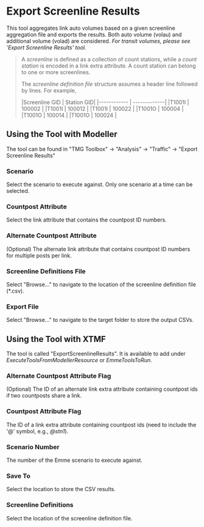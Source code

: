# **Export Screenline Results**
This tool aggregates link auto volumes based on a given screenline aggregation file and exports the results. Both auto volume (volau) and additional volume (volad) are considered. *For transit volumes, please see 'Export Screenline Results' tool.*
> A *screenline* is defined as a collection of count stations, while a *count station* is encoded in a link extra attribute. A count station can belong to one or more screenlines. 
>
> The *screenline definition file* structure assumes a header line followed by lines. For example,
> 
> |Screenline GID | Station GID|
|------------ | -------------|
|T1001I | 100002 |
|T1001I | 100012 |
|T1001I | 100022 |
|T1001O | 100004 |
|T1001O | 100014 |
|T1001O | 100024 |



## **Using the Tool with Modeller**
The tool can be found in "TMG Toolbox" -> "Analysis" -> "Traffic" -> "Export Screenline Results"

### Scenario
Select the scenario to execute against. Only one scenario at a time can be selected.

### Countpost Attribute
Select the link attribute that contains the countpost ID numbers.

### Alternate Countpost Attribute
(Optional) The alternate link attribute that contains countpost ID numbers for multiple posts per link.

### Screenline Definitions File
Select "Browse..." to navigate to the location of the screenline definition file (\*.csv).

### Export File
Select "Browse..." to navigate to the target folder to store the output CSVs.


## **Using the Tool with XTMF**
The tool is called "ExportScreenlineResults".  It is available to add under *ExecuteToolsFromModellerResource* or *EmmeToolsToRun*.

### Alternate Countpost Attribute Flag
(Optional) The ID of an alternate link extra attribute containing countpost ids if two countposts share a link.

### Countpost Attribute Flag
The ID of a link extra attribute containing countpost ids (need to include the '@' symbol, e.g., *@stn1*). 

### Scenario Number
The number of the Emme scenario to execute against.

### Save To
Select the location to store the CSV results.

### Screenline Definitions
Select the location of the screenline definition file.



